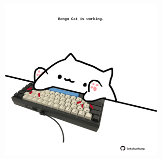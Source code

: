 <!-- built at 24/07/2022, 21:01:01 UTC -->
<p align="center">
  <img width="500" height="500" src="./ReadmeImage.svg">
</p>
